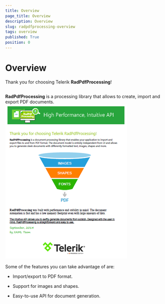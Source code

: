 ```yaml
---
title: Overview
page_title: Overview
description: Overview
slug: radpdfprocessing-overview
tags: overview
published: True
position: 0
---
```


# Overview

Thank you for choosing Telerik __RadPdfProcessing__!
      

## 

__RadPdfProcessing__ is a processing library that allows to create, import and export PDF documents.
![Rad Pdf Processing Overview 01](images/RadPdfProcessing_Overview_WPF_01.PNG)

Some of the features you can take advantage of are:
        

* Import/export to PDF format.
            

* Support for images and shapes.
            

* Easy-to-use API for document generation.
            
